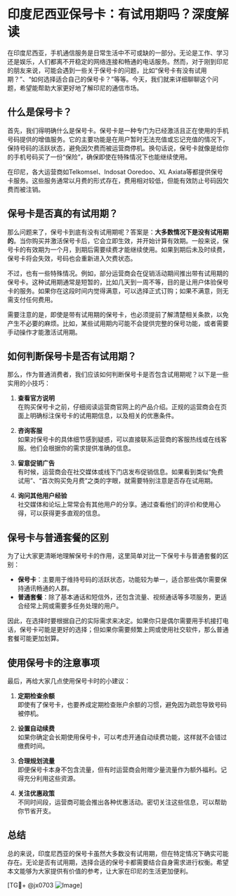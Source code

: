 # 印度尼西亚保号卡：有试用期吗？深度解读

在印度尼西亚，手机通信服务是日常生活中不可或缺的一部分。无论是工作、学习还是娱乐，人们都离不开稳定的网络连接和畅通的电话服务。然而，对于刚到印尼的朋友来说，可能会遇到一些关于保号卡的问题，比如“保号卡有没有试用期？”、“如何选择适合自己的保号卡？”等等。今天，我们就来详细聊聊这个问题，希望能帮助大家更好地了解印尼的通信市场。

## 什么是保号卡？

首先，我们得明确什么是保号卡。保号卡是一种专门为已经激活且正在使用的手机号码提供的增值服务。它的主要功能是在用户暂时无法充值或忘记充值的情况下，保持号码的活跃状态，避免因欠费而被运营商停机。换句话说，保号卡就像是给你的手机号码买了一份“保险”，确保即使在特殊情况下也能继续使用。

在印尼，各大运营商如Telkomsel、Indosat Ooredoo、XL Axiata等都提供保号卡服务。这些服务通常以月费的形式存在，费用相对较低，但能有效防止号码因欠费而被注销。

## 保号卡是否真的有试用期？

那么问题来了，保号卡到底有没有试用期呢？答案是：**大多数情况下是没有试用期的**。当你购买并激活保号卡后，它会立即生效，并开始计算有效期。一般来说，保号卡的有效期为一个月，到期后需要续费才能继续使用。如果到期后未及时续费，保号卡将会失效，号码也会重新进入欠费状态。

不过，也有一些特殊情况。例如，部分运营商会在促销活动期间推出带有试用期的保号卡。这种试用期通常是短暂的，比如几天到一周不等，目的是让用户体验保号卡的服务。如果你在这段时间内觉得满意，可以选择正式订购；如果不满意，则无需支付任何费用。

需要注意的是，即使是带有试用期的保号卡，也必须提前了解清楚相关条款，以免产生不必要的麻烦。比如，某些试用期内可能不会提供完整的保号功能，或者需要手动操作才能激活试用期。

## 如何判断保号卡是否有试用期？

那么，作为普通消费者，我们应该如何判断保号卡是否包含试用期呢？以下是一些实用的小技巧：

1. **查看官方说明**  
   在购买保号卡之前，仔细阅读运营商官网上的产品介绍。正规的运营商会在页面上明确标注保号卡的试用期信息，以及相关的优惠条件。

2. **咨询客服**  
   如果对保号卡的具体细节感到疑惑，可以直接联系运营商的客服热线或在线客服。他们会根据你的需求提供准确的信息。

3. **留意促销广告**  
   有时候，运营商会在社交媒体或线下门店发布促销信息。如果看到类似“免费试用”、“首次购买免月费”之类的字眼，就需要特别注意是否存在试用期。

4. **询问其他用户经验**  
   社交媒体和论坛上常常会有其他用户的分享。通过查看他们的评价和使用心得，可以获得更多直观的信息。

## 保号卡与普通套餐的区别

为了让大家更清晰地理解保号卡的作用，这里简单对比一下保号卡与普通套餐的区别：

- **保号卡**：主要用于维持号码的活跃状态，功能较为单一，适合那些偶尔需要保持通讯畅通的人群。
- **普通套餐**：除了基本通话和短信外，还包含流量、视频通话等多项服务，更适合经常上网或需要多任务处理的用户。

因此，在选择时要根据自己的实际需求来决定。如果你只是偶尔需要用手机接打电话，保号卡可能是更好的选择；但如果你需要频繁上网或使用社交软件，那么普通套餐可能更加划算。

## 使用保号卡的注意事项

最后，再给大家几点使用保号卡时的小建议：

1. **定期检查余额**  
   即使有了保号卡，也要养成定期检查账户余额的习惯，避免因为疏忽导致号码被停机。

2. **设置自动续费**  
   如果你确定会长期使用保号卡，可以考虑开通自动续费功能，这样就不会错过缴费时间。

3. **合理规划流量**  
   即便保号卡本身不包含流量，但有时运营商会附赠少量流量作为额外福利。记得充分利用这些资源。

4. **关注优惠政策**  
   不同时间段，运营商可能会推出各种优惠活动。密切关注这些信息，可以帮助你节省开支。

## 总结

总的来说，印度尼西亚的保号卡虽然大多数没有试用期，但在特定情况下确实可能存在。无论是否有试用期，选择合适的保号卡都需要结合自身需求进行权衡。希望本文能够为大家提供有价值的参考，让大家在印尼的生活更加便利。

[TG💪+ @jx0703 ![Image](https://github.com/user-attachments/assets/dbca1d08-cadb-493c-b0ec-ad6f7a83f270)]